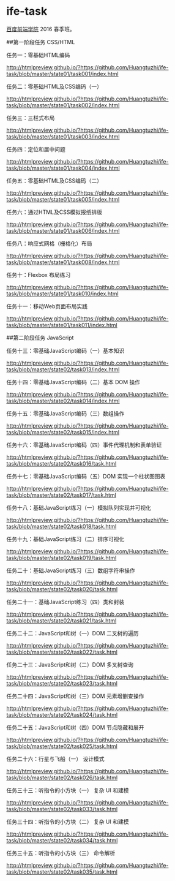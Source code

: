 # ife-task

[百度前端学院](http://ife.baidu.com/) 2016 春季班。

##第一阶段任务 CSS/HTML

任务一：零基础HTML编码

http://htmlpreview.github.io/?https://github.com/Huangtuzhi/ife-task/blob/master/state01/task001/index.html

任务二：零基础HTML及CSS编码（一）

http://htmlpreview.github.io/?https://github.com/Huangtuzhi/ife-task/blob/master/state01/task002/index.html

任务三：三栏式布局

http://htmlpreview.github.io/?https://github.com/Huangtuzhi/ife-task/blob/master/state01/task003/index.html

任务四：定位和居中问题

http://htmlpreview.github.io/?https://github.com/Huangtuzhi/ife-task/blob/master/state01/task004/index.html

任务五：零基础HTML及CSS编码（二）

http://htmlpreview.github.io/?https://github.com/Huangtuzhi/ife-task/blob/master/state01/task005/index.html

任务六：通过HTML及CSS模拟报纸排版

http://htmlpreview.github.io/?https://github.com/Huangtuzhi/ife-task/blob/master/state01/task006/index.html

任务八：响应式网格（栅格化）布局

http://htmlpreview.github.io/?https://github.com/Huangtuzhi/ife-task/blob/master/state01/task008/index.html

任务十：Flexbox 布局练习

http://htmlpreview.github.io/?https://github.com/Huangtuzhi/ife-task/blob/master/state01/task010/index.html

任务十一：移动Web页面布局实践

http://htmlpreview.github.io/?https://github.com/Huangtuzhi/ife-task/blob/master/state01/task011/index.html

##第二阶段任务 JavaScript

任务十三：零基础JavaScript编码（一）基本知识

http://htmlpreview.github.io/?https://github.com/Huangtuzhi/ife-task/blob/master/state02/task013/index.html

任务十四：零基础JavaScript编码（二）基本 DOM 操作

http://htmlpreview.github.io/?https://github.com/Huangtuzhi/ife-task/blob/master/state02/task014/index.html

任务十五：零基础JavaScript编码（三）数组操作

http://htmlpreview.github.io/?https://github.com/Huangtuzhi/ife-task/blob/master/state02/task015/index.html

任务十六：零基础JavaScript编码（四）事件代理机制和表单验证

http://htmlpreview.github.io/?https://github.com/Huangtuzhi/ife-task/blob/master/state02/task016/task.html

任务十七：零基础JavaScript编码（五）DOM 实现一个柱状图图表

http://htmlpreview.github.io/?https://github.com/Huangtuzhi/ife-task/blob/master/state02/task017/task.html

任务十八：基础JavaScript练习（一）模拟队列实现并可视化

http://htmlpreview.github.io/?https://github.com/Huangtuzhi/ife-task/blob/master/state02/task018/task.html

任务十九：基础JavaScript练习（二）排序可视化

http://htmlpreview.github.io/?https://github.com/Huangtuzhi/ife-task/blob/master/state02/task019/task.html

任务二十：基础JavaScript练习（三）数组字符串操作

http://htmlpreview.github.io/?https://github.com/Huangtuzhi/ife-task/blob/master/state02/task020/task.html

任务二十一：基础JavaScript练习（四）类和封装

http://htmlpreview.github.io/?https://github.com/Huangtuzhi/ife-task/blob/master/state02/task021/task.html

任务二十二：JavaScript和树（一）DOM 二叉树的遍历

http://htmlpreview.github.io/?https://github.com/Huangtuzhi/ife-task/blob/master/state02/task022/task.html

任务二十三：JavaScript和树（二）DOM 多叉树查询

http://htmlpreview.github.io/?https://github.com/Huangtuzhi/ife-task/blob/master/state02/task023/task.html

任务二十四：JavaScript和树（三）DOM 元素增删查操作

http://htmlpreview.github.io/?https://github.com/Huangtuzhi/ife-task/blob/master/state02/task024/task.html

任务二十五：JavaScript和树（四）DOM 节点隐藏和展开

http://htmlpreview.github.io/?https://github.com/Huangtuzhi/ife-task/blob/master/state02/task025/task.html

任务二十六：行星与飞船（一） 设计模式

http://htmlpreview.github.io/?https://github.com/Huangtuzhi/ife-task/blob/master/state02/task026/task.html

任务三十三：听指令的小方块（一） 复杂 UI 和建模

http://htmlpreview.github.io/?https://github.com/Huangtuzhi/ife-task/blob/master/state02/task033/task.html

任务三十四：听指令的小方块（二） 复杂 UI 和建模

http://htmlpreview.github.io/?https://github.com/Huangtuzhi/ife-task/blob/master/state02/task034/task.html

任务三十五：听指令的小方块（三） 命令解析

http://htmlpreview.github.io/?https://github.com/Huangtuzhi/ife-task/blob/master/state02/task035/task.html
